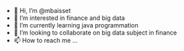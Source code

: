 - 👋 Hi, I’m @mbaisset
- 👀 I’m interested in finance and big data
- 🌱 I’m currently learning java programmation
- 💞️ I’m looking to collaborate on big data subject in finance
- 📫 How to reach me ...

<!---
mbaisset/mbaisset is a ✨ special ✨ repository because its `README.md` (this file) appears on your GitHub profile.
You can click the Preview link to take a look at your changes.
--->
